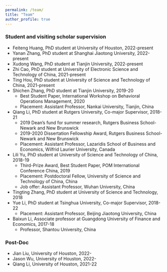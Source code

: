 ```yaml
---
permalink: /team/
title: "Team"
author_profile: true
---
```



### Student and visiting scholar supervision

* Feiteng Huang, PhD student at University of Houston, 2022-present 
* Yanan Zhang, PhD student at Shanghai Jiaotong University, 2022-present 
* Xudong Wang, PhD student at Tianjin University, 2022-present  
* Zhi Cao, PhD student at University of Electronic Science and Technology of China, 2021-present  
* Ting Hou, PhD student at University of Science and Technology of China, 2021-present  
* Shichen Zhang, PhD student at Tianjin University, 2019-20
  - Best Student Paper, International Workshop on Behavioral Operations Management, 2020
  - Placement: Assistant Professor, Nankai University, Tianjin, China
* Qiang Li, PhD student at Rutgers University, Co-major Supervisor, 2018-21  
  - 2019 Dean’s fund for summer research, Rutgers Business School-Newark and New Brunswick
  - 2019-2020 Dissertation Fellowship Award, Rutgers Business School-Newark and New Brunswick 
  - Placement: Assistant Professor, Lazaridis School of Business and Economics, Wilfrid Laurier University, Canada
* Lili Yu, PhD student at University of Science and Technology of China, 2018-19 
  - Third-Prize Award, Best Student Paper, POM International Conference China, 2019
  - Placement: Postdoctoral Fellow, University of Science and Technology of China, China
  - Job offer: Assistant Professor, Wuhan University, China
* Tingting Zhang, PhD student at University of Science and Technology, 2018
* Yue Li, PhD student at Tsinghua University, Co-major Supervisor, 2018-22 
  - Placement: Assistant Professor, Beijing Jiaotong University, China
* Baixun Li, Associate professor at Guangdong University of Finance and Economics, 2017-18
  - Professor, Shantou University, China


### Post-Doc 

* Jian Liu, University of Houston, 2022-
* Jason Wu, University of Houston, 2022-
* Qiang Li, University of Houston, 2021-22 
 
 
